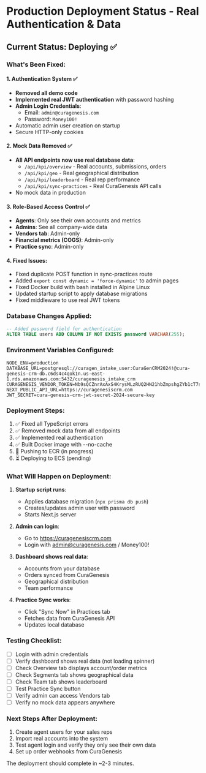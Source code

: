 # Production Deployment Status - Real Authentication & Data

## Current Status: Deploying ✅

### What's Been Fixed:

#### 1. Authentication System ✅
- **Removed all demo code**
- **Implemented real JWT authentication** with password hashing
- **Admin Login Credentials**:
  - Email: `admin@curagenesis.com`
  - Password: `Money100!`
- Automatic admin user creation on startup
- Secure HTTP-only cookies

#### 2. Mock Data Removed ✅
- **All API endpoints now use real database data**:
  - `/api/kpi/overview` - Real accounts, submissions, orders
  - `/api/kpi/geo` - Real geographical distribution
  - `/api/kpi/leaderboard` - Real rep performance
  - `/api/kpi/sync-practices` - Real CuraGenesis API calls
- No mock data in production

#### 3. Role-Based Access Control ✅
- **Agents**: Only see their own accounts and metrics
- **Admins**: See all company-wide data
- **Vendors tab**: Admin-only
- **Financial metrics (COGS)**: Admin-only
- **Practice sync**: Admin-only

#### 4. Fixed Issues:
- Fixed duplicate POST function in sync-practices route
- Added `export const dynamic = 'force-dynamic'` to admin pages
- Fixed Docker build with bash installed in Alpine Linux
- Updated startup script to apply database migrations
- Fixed middleware to use real JWT tokens

### Database Changes Applied:

```sql
-- Added password field for authentication
ALTER TABLE users ADD COLUMN IF NOT EXISTS password VARCHAR(255);
```

### Environment Variables Configured:

```
NODE_ENV=production
DATABASE_URL=postgresql://curagen_intake_user:CuraGenCRM2024!@cura-genesis-crm-db.c6ds4c4qok1n.us-east-1.rds.amazonaws.com:5432/curagenesis_intake_crm
CURAGENESIS_VENDOR_TOKEN=Nb9sQCZnrAxAxS4KrysMLzRUQ2HN21hbZmpshgZYb1cT7sEPdJkNEE_MhfB59pDt
NEXT_PUBLIC_API_URL=https://curagenesiscrm.com
JWT_SECRET=cura-genesis-crm-jwt-secret-2024-secure-key
```

### Deployment Steps:

1. ✅ Fixed all TypeScript errors
2. ✅ Removed mock data from all endpoints  
3. ✅ Implemented real authentication
4. ✅ Built Docker image with --no-cache
5. 🔄 Pushing to ECR (in progress)
6. ⏳ Deploying to ECS (pending)

### What Will Happen on Deployment:

1. **Startup script runs**:
   - Applies database migration (`npx prisma db push`)
   - Creates/updates admin user with password
   - Starts Next.js server

2. **Admin can login**:
   - Go to https://curagenesiscrm.com
   - Login with admin@curagenesis.com / Money100!

3. **Dashboard shows real data**:
   - Accounts from your database
   - Orders synced from CuraGenesis
   - Geographical distribution
   - Team performance

4. **Practice Sync works**:
   - Click "Sync Now" in Practices tab
   - Fetches data from CuraGenesis API
   - Updates local database

### Testing Checklist:

- [ ] Login with admin credentials
- [ ] Verify dashboard shows real data (not loading spinner)
- [ ] Check Overview tab displays account/order metrics
- [ ] Check Segments tab shows geographical data
- [ ] Check Team tab shows leaderboard
- [ ] Test Practice Sync button
- [ ] Verify admin can access Vendors tab
- [ ] Verify no mock data appears anywhere

### Next Steps After Deployment:

1. Create agent users for your sales reps
2. Import real accounts into the system
3. Test agent login and verify they only see their own data
4. Set up order webhooks from CuraGenesis

The deployment should complete in ~2-3 minutes.
